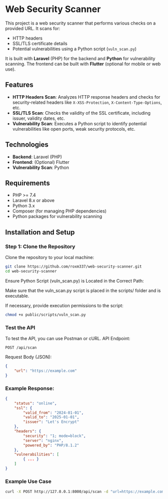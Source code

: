 # Web Security Scanner

This project is a web security scanner that performs various checks on a provided URL. It scans for:

- HTTP headers
- SSL/TLS certificate details
- Potential vulnerabilities using a Python script (`vuln_scan.py`)

It is built with **Laravel** (PHP) for the backend and **Python** for vulnerability scanning. The frontend can be built with **Flutter** (optional for mobile or web use).

## Features

- **HTTP Headers Scan**: Analyzes HTTP response headers and checks for security-related headers like `X-XSS-Protection`, `X-Content-Type-Options`, etc.
- **SSL/TLS Scan**: Checks the validity of the SSL certificate, including issuer, validity dates, etc.
- **Vulnerability Scan**: Executes a Python script to identify potential vulnerabilities like open ports, weak security protocols, etc.

## Technologies

- **Backend**: Laravel (PHP)
- **Frontend**: (Optional) Flutter
- **Vulnerability Scan**: Python

## Requirements

- PHP >= 7.4
- Laravel 8.x or above
- Python 3.x
- Composer (for managing PHP dependencies)
- Python packages for vulnerability scanning

## Installation and Setup

### Step 1: Clone the Repository

Clone the repository to your local machine:

```bash
git clone https://github.com/roxm337/web-security-scanner.git
cd web-security-scanner
```

Ensure Python Script (vuln_scan.py) is Located in the Correct Path:

Make sure that the vuln_scan.py script is placed in the scripts/ folder and is executable.

If necessary, provide execution permissions to the script:
```bash
chmod +x public/scripts/vuln_scan.py
```

### Test the API

To test the API, you can use Postman or cURL.
API Endpoint:

    POST /api/scan

Request Body (JSON):

```json
{
    "url": "https://example.com"
}
```
### Example Response:
```json
{
    "status": "online",
    "ssl": {
        "valid_from": "2024-01-01",
        "valid_to": "2025-01-01",
        "issuer": "Let's Encrypt"
    },
    "headers": {
        "security": "1; mode=block",
        "server": "nginx",
        "powered_by": "PHP/8.1.2"
    },
    "vulnerabilities": [
        { ... }
    ]
}
```

### Example Use Case
```bash
curl -X POST http://127.0.0.1:8000/api/scan -d "url=https://example.com" -H "Content-Type: application/json"
